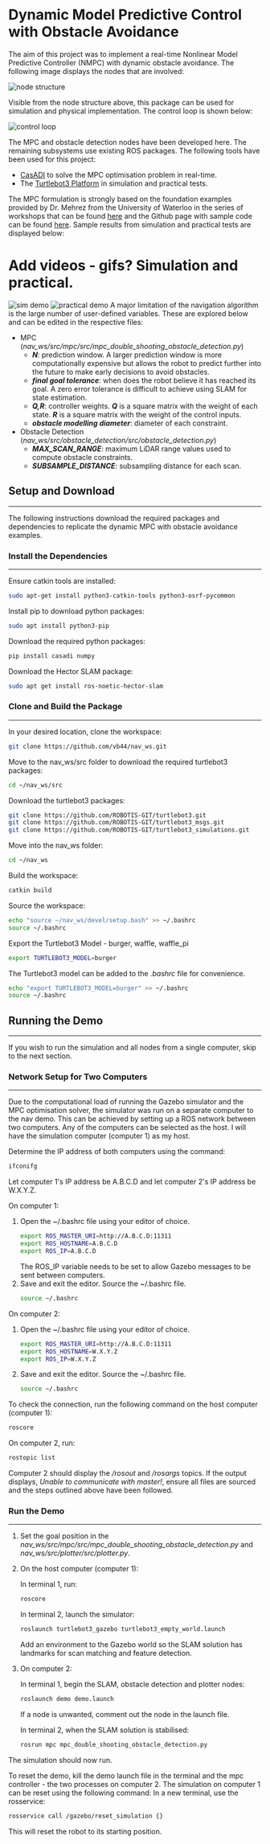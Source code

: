 # Dynamic Model Predictive Control with Obstacle Avoidance
The aim of this project was to implement a real-time Nonlinear Model Predictive Controller (NMPC) with dynamic obstacle avoidance. The following image displays the nodes that are involved:

![node structure](images/NODE_STRUCTURE.png)

Visible from the node structure above, this package can be used for simulation and physical implementation. The control loop is shown below:

![control loop](images/CONTROL_LOOP.png)

The MPC and obstacle detection nodes have been developed here. The remaining subsystems use existing ROS packages. The following tools have been used for this project:
- [CasADI](https://web.casadi.org/) to solve the MPC optimisation problem in real-time.
- The [Turtlebot3 Platform](https://emanual.robotis.com/docs/en/platform/turtlebot3/overview/) in simulation and practical tests.

The MPC formulation is strongly based on the foundation examples provided by Dr. Mehrez from the University of Waterloo in the series of workshops that can be found [here](https://www.youtube.com/watch?v=RrnkPrcpyEA&list=PLK8squHT_Uzej3UCUHjtOtm5X7pMFSgAL&ab_channel=MohamedW.Mehrez) and the Github page with sample code can be found [here](https://github.com/MMehrez/MPC-and-MHE-implementation-in-MATLAB-using-Casadi). Sample results from simulation and practical tests are displayed below:

# **Add videos - gifs? Simulation and practical.**
![sim demo](images/SIM_DEMO.gif)
![practical demo](images/PRACTICAL_DEMO.gif)
A major limitation of the navigation algorithm is the large number of user-defined variables. These are explored below and can be edited in the respective files:
- MPC (*nav_ws/src/mpc/src/mpc_double_shooting_obstacle_detection.py*)
  - ***N***: prediction window. A larger prediction window is more computationally expensive but allows the robot to predict further into the future to make early decisions to avoid obstacles. 
  - ***final goal tolerance***: when does the robot believe it has reached its goal. A zero error tolerance is difficult to achieve using SLAM for state estimation.
  - ***Q,R***: controller weights. ***Q*** is a square matrix with the weight of each state. ***R*** is a square matrix with the weight of the control inputs.
  - ***obstacle modelling diameter***: diameter of each constraint.
- Obstacle Detection (*nav_ws/src/obstacle_detection/src/obstacle_detection.py*)
  - ***MAX_SCAN_RANGE***: maximum LiDAR range values used to compute obstacle constraints.
  - ***SUBSAMPLE_DISTANCE***: subsampling distance for each scan. 
## Setup and Download
---
The following instructions download the required packages and dependencies to replicate the dynamic MPC with obstacle avoidance examples.

### Install the Dependencies
---
Ensure catkin tools are installed:
```bash
sudo apt-get install python3-catkin-tools python3-osrf-pycommon
```
Install pip to download python packages:
```bash
sudo apt install python3-pip
```
Download the required python packages:
```bash
pip install casadi numpy
```
Download the Hector SLAM package:
```bash
sudo apt get install ros-noetic-hector-slam
```

### Clone and Build the Package
---
In your desired location, clone the workspace:
```bash
git clone https://github.com/vb44/nav_ws.git
```
Move to the nav_ws/src folder to download the required turtlebot3 packages:
```bash
cd ~/nav_ws/src
```
Download the turtlebot3 packages:
```bash
git clone https://github.com/ROBOTIS-GIT/turtlebot3.git
git clone https://github.com/ROBOTIS-GIT/turtlebot3_msgs.git
git clone https://github.com/ROBOTIS-GIT/turtlebot3_simulations.git
```
Move into the nav_ws folder:
```bash
cd ~/nav_ws
```
Build the workspace:
```bash
catkin build
```
Source the workspace:
```bash
echo "source ~/nav_ws/devel/setup.bash" >> ~/.bashrc
source ~/.bashrc
```
Export the Turtlebot3 Model - burger, waffle, waffle_pi
```bash
export TURTLEBOT3_MODEL=burger
```
The Turtlebot3 model can be added to the *.bashrc* file for convenience.
```bash
echo "export TURTLEBOT3_MODEL=burger" >> ~/.bashrc
source ~/.bashrc
```

## Running the Demo
---
If you wish to run the simulation and all nodes from a single computer, skip to the next section.

### Network Setup for Two Computers
---
Due to the computational load of running the Gazebo simulator and the MPC optimisation solver, the simulator was run on a separate computer to the nav demo. This can be achieved by setting up a ROS network between two computers. Any of the computers can be selected as the host. I will have the simulation computer (computer 1) as my host.

Determine the IP address of both computers using the command:
```bash
ifconifg
```
Let computer 1's IP address be A.B.C.D and let computer 2's IP address be W.X.Y.Z. 

On computer 1:
1. Open the ~/.bashrc file using your editor of choice.
    ```bash
    export ROS_MASTER_URI=http://A.B.C.D:11311
    export ROS_HOSTNAME=A.B.C.D
    export ROS_IP=A.B.C.D
    ```
    The ROS_IP variable needs to be set to allow Gazebo messages to be sent between computers.
2. Save and exit the editor. Source the ~/.bashrc file.
    ```bash
    source ~/.bashrc
    ```
On computer 2: 
1. Open the ~/.bashrc file using your editor of choice.
    ```bash
    export ROS_MASTER_URI=http://A.B.C.D:11311
    export ROS_HOSTNAME=W.X.Y.Z
    export ROS_IP=W.X.Y.Z
    ```
2. Save and exit the editor. Source the ~/.bashrc file.
    ```bash
    source ~/.bashrc
    ```
To check the connection, run the following command on the host computer (computer 1):
```bash
roscore
```
On computer 2, run:
```bash
rostopic list
```
Computer 2 should display the */rosout* and */rosargs* topics. If the output displays, *Unable to communicate with master!*, ensure all files are sourced and the steps outlined above have been followed.

### Run the Demo
---
1. Set the goal position in the *nav_ws/src/mpc/src/mpc_double_shooting_obstacle_detection.py* and *nav_ws/src/plotter/src/plotter.py*.
2. On the host computer (computer 1):
    
    In terminal 1, run:
    ```bash
    roscore
    ``` 
    In terminal 2, launch the simulator:
    ```bash
    roslaunch turtlebot3_gazebo turtlebot3_empty_world.launch
    ```
    Add an environment to the Gazebo world so the SLAM solution has landmarks for scan matching and feature detection.
3. On computer 2:
   
    In terminal 1, begin the SLAM, obstacle detection and plotter nodes:
    ```bash
    roslaunch demo demo.launch
    ```
    If a node is unwanted, comment out the node in the launch file.

    In terminal 2, when the SLAM solution is stabilised:
    ```bash
    rosrun mpc mpc_double_shooting_obstacle_detection.py
    ```

The simulation should now run.

To reset the demo, kill the demo launch file in the terminal and the mpc controller - the two processes on computer 2. The simulation on computer 1 can be reset using the following command:
In a new terminal, use the rosservice:
```bash
rosservice call /gazebo/reset_simulation {}
```
This will reset the robot to its starting position. 
